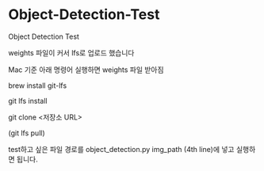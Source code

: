 # Object-Detection-Test
Object Detection Test 

weights 파일이 커서 lfs로 업로드 했습니다

Mac 기준 아래 명령어 실행하면 weights 파일 받아짐

brew install git-lfs

git lfs install

git clone <저장소 URL>

(git lfs pull)

test하고 싶은 파일 경로를 object_detection.py img_path (4th line)에 넣고 실행하면 됩니다.
